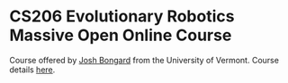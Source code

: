 # CS206 Evolutionary Robotics Massive Open Online Course
Course offered by [Josh Bongard](http://www.cs.uvm.edu/%7Ejbongard/) from the
University of Vermont. Course details [here](https://www.reddit.com/r/ludobots/wiki/).
